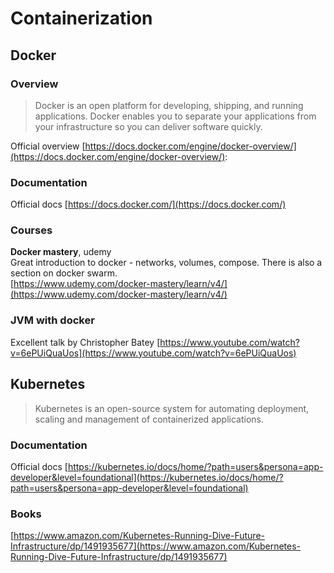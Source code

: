 # Containerization

## Docker

### Overview 

> Docker is an open platform for developing, shipping, and running applications. Docker enables you to separate your applications from your infrastructure so you can deliver software quickly.

Official overview [https://docs.docker.com/engine/docker-overview/](https://docs.docker.com/engine/docker-overview/):

### Documentation 

Official docs [https://docs.docker.com/](https://docs.docker.com/)

### Courses

**Docker mastery**, udemy  
Great introduction to docker - networks, volumes, compose. There is also a section on docker swarm.  
[https://www.udemy.com/docker-mastery/learn/v4/](https://www.udemy.com/docker-mastery/learn/v4/)

### JVM with docker

Excellent talk by Christopher Batey [https://www.youtube.com/watch?v=6ePUiQuaUos](https://www.youtube.com/watch?v=6ePUiQuaUos)

## Kubernetes

> Kubernetes is an open-source system for automating deployment, scaling and management of containerized applications.

### Documentation

Official docs [https://kubernetes.io/docs/home/?path=users&persona=app-developer&level=foundational](https://kubernetes.io/docs/home/?path=users&persona=app-developer&level=foundational)

### Books

[https://www.amazon.com/Kubernetes-Running-Dive-Future-Infrastructure/dp/1491935677](https://www.amazon.com/Kubernetes-Running-Dive-Future-Infrastructure/dp/1491935677)

####  <a id="kubernetes-docs-concepts-overview-what-is-kubernetes-is-an-open-source-system-for-automating-deployment-scaling-and-management-of-containerized-applications"></a>



